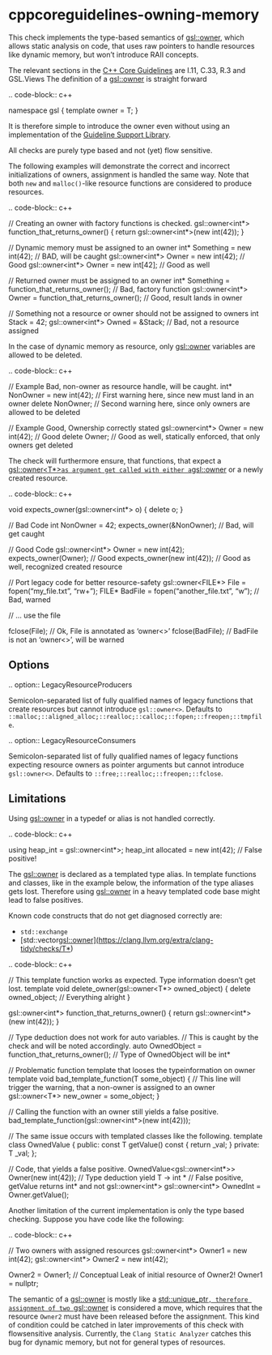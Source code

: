 cppcoreguidelines-owning-memory
===============================

This check implements the type-based semantics of [gsl::owner](https://clang.llvm.org/extra/clang-tidy/checks/T*),
which allows static analysis on code, that uses raw pointers to handle
resources like dynamic memory, but won’t introduce RAII concepts.

The relevant sections in the
[C++ Core Guidelines](https://github.com/isocpp/CppCoreGuidelines/blob/master/CppCoreGuidelines.md)
are I.11, C.33, R.3 and GSL.Views The definition of a [gsl::owner](https://clang.llvm.org/extra/clang-tidy/checks/T*)
is straight forward

.. code-block:: c++

namespace gsl { template <typename T> owner = T; }

It is therefore simple to introduce the owner even without using an
implementation of the
[Guideline Support Library](https://github.com/isocpp/CppCoreGuidelines/blob/master/CppCoreGuidelines.md#gsl-guideline-support-library).

All checks are purely type based and not (yet) flow sensitive.

The following examples will demonstrate the correct and incorrect
initializations of owners, assignment is handled the same way. Note that
both `new` and `malloc()`-like resource functions are considered to
produce resources.

.. code-block:: c++

// Creating an owner with factory functions is checked.
gsl::owner&lt;int*&gt; function\_that\_returns\_owner() { return
gsl::owner&lt;int*&gt;(new int(42)); }

// Dynamic memory must be assigned to an owner int\* Something = new
int(42); // BAD, will be caught gsl::owner&lt;int*&gt; Owner = new
int(42); // Good gsl::owner&lt;int*&gt; Owner = new int\[42\]; // Good
as well

// Returned owner must be assigned to an owner int\* Something =
function\_that\_returns\_owner(); // Bad, factory function
gsl::owner&lt;int\*&gt; Owner = function\_that\_returns\_owner(); //
Good, result lands in owner

// Something not a resource or owner should not be assigned to owners
int Stack = 42; gsl::owner&lt;int\*&gt; Owned = &Stack; // Bad, not a
resource assigned

In the case of dynamic memory as resource, only [gsl::owner](https://clang.llvm.org/extra/clang-tidy/checks/T*)
variables are allowed to be deleted.

.. code-block:: c++

// Example Bad, non-owner as resource handle, will be caught. int\*
NonOwner = new int(42); // First warning here, since new must land in an
owner delete NonOwner; // Second warning here, since only owners are
allowed to be deleted

// Example Good, Ownership correctly stated gsl::owner&lt;int\*&gt;
Owner = new int(42); // Good delete Owner; // Good as well, statically
enforced, that only owners get deleted

The check will furthermore ensure, that functions, that expect a
[gsl::owner<T*>` as argument get called with either a `gsl::owner](https://clang.llvm.org/extra/clang-tidy/checks/T*)
or a newly created resource.

.. code-block:: c++

void expects\_owner(gsl::owner&lt;int\*&gt; o) { delete o; }

// Bad Code int NonOwner = 42; expects\_owner(&NonOwner); // Bad, will
get caught

// Good Code gsl::owner&lt;int\*&gt; Owner = new int(42);
expects\_owner(Owner); // Good expects\_owner(new int(42)); // Good as
well, recognized created resource

// Port legacy code for better resource-safety gsl::owner&lt;FILE*&gt;
File = fopen(“my\_file.txt”, “rw+”); FILE* BadFile =
fopen(“another\_file.txt”, “w”); // Bad, warned

// … use the file

fclose(File); // Ok, File is annotated as ‘owner&lt;&gt;’
fclose(BadFile); // BadFile is not an ‘owner&lt;&gt;’, will be warned

Options
-------

.. option:: LegacyResourceProducers

Semicolon-separated list of fully qualified names of legacy functions
that create resources but cannot introduce `gsl::owner<>`. Defaults to
`::malloc;::aligned_alloc;::realloc;::calloc;::fopen;::freopen;::tmpfile`.

.. option:: LegacyResourceConsumers

Semicolon-separated list of fully qualified names of legacy functions
expecting resource owners as pointer arguments but cannot introduce
`gsl::owner<>`. Defaults to `::free;::realloc;::freopen;::fclose`.

Limitations
-----------

Using [gsl::owner](https://clang.llvm.org/extra/clang-tidy/checks/T*) in a typedef or alias is not handled correctly.

.. code-block:: c++

using heap\_int = gsl::owner&lt;int\*&gt;; heap\_int allocated = new
int(42); // False positive!

The [gsl::owner](https://clang.llvm.org/extra/clang-tidy/checks/T*) is declared as a templated type alias. In template
functions and classes, like in the example below, the information of the
type aliases gets lost. Therefore using [gsl::owner](https://clang.llvm.org/extra/clang-tidy/checks/T*) in a heavy
templated code base might lead to false positives.

Known code constructs that do not get diagnosed correctly are:

-   `std::exchange`
-   [std::vector<gsl::owner](https://clang.llvm.org/extra/clang-tidy/checks/T*>)

.. code-block:: c++

// This template function works as expected. Type information doesn’t
get lost. template <typename T> void delete\_owner(gsl::owner&lt;T\*&gt;
owned\_object) { delete owned\_object; // Everything alright }

gsl::owner&lt;int*&gt; function\_that\_returns\_owner() { return
gsl::owner&lt;int*&gt;(new int(42)); }

// Type deduction does not work for auto variables. // This is caught by
the check and will be noted accordingly. auto OwnedObject =
function\_that\_returns\_owner(); // Type of OwnedObject will be int\*

// Problematic function template that looses the typeinformation on
owner template <typename T> void bad\_template\_function(T some\_object)
{ // This line will trigger the warning, that a non-owner is assigned to
an owner gsl::owner&lt;T\*&gt; new\_owner = some\_object; }

// Calling the function with an owner still yields a false positive.
bad\_template\_function(gsl::owner&lt;int\*&gt;(new int(42)));

// The same issue occurs with templated classes like the following.
template <typename T> class OwnedValue { public: const T getValue()
const { return \_val; } private: T \_val; };

// Code, that yields a false positive.
OwnedValue&lt;gsl::owner&lt;int*&gt;&gt; Owner(new int(42)); // Type
deduction yield T -&gt; int * // False positive, getValue returns int\*
and not gsl::owner&lt;int*&gt; gsl::owner&lt;int*&gt; OwnedInt =
Owner.getValue();

Another limitation of the current implementation is only the type based
checking. Suppose you have code like the following:

.. code-block:: c++

// Two owners with assigned resources gsl::owner&lt;int*&gt; Owner1 =
new int(42); gsl::owner&lt;int*&gt; Owner2 = new int(42);

Owner2 = Owner1; // Conceptual Leak of initial resource of Owner2!
Owner1 = nullptr;

The semantic of a [gsl::owner](https://clang.llvm.org/extra/clang-tidy/checks/T*) is mostly like a
[std::unique_ptr<T>`, therefore assignment of two `gsl::owner](https://clang.llvm.org/extra/clang-tidy/checks/T*) is
considered a move, which requires that the resource `Owner2` must have
been released before the assignment. This kind of condition could be
catched in later improvements of this check with flowsensitive analysis.
Currently, the `Clang Static Analyzer` catches this bug for dynamic
memory, but not for general types of resources.

